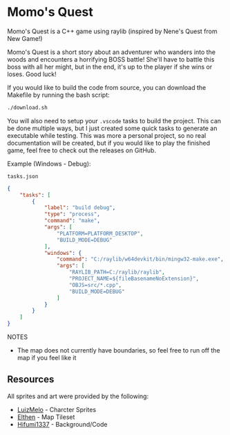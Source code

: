 # Momo's Quest
Momo's Quest is a C++ game using raylib (inspired by Nene's Quest from New Game!)

Momo's Quest is a short story about an adventurer who wanders into the woods and encounters a horrifying BOSS battle! She'll have to battle this boss with all her might, but in the end, it's up to the player if she wins or loses. Good luck!

If you would like to build the code from source, you can download the Makefile by running the bash script:
```bash
./download.sh
```

You will also need to setup your `.vscode` tasks to build the project. This can be done multiple ways, but I just created some quick tasks to generate an executable while testing. This was more a personal project, so no real documentation will be created, but if you would like to play the finished game, feel free to check out the releases on GitHub.

Example (Windows - Debug):

`tasks.json`
```json
{
    "tasks": [
        {
            "label": "build debug",
            "type": "process",
            "command": "make",
            "args": [
                "PLATFORM=PLATFORM_DESKTOP",
                "BUILD_MODE=DEBUG"
            ],
            "windows": {
                "command": "C:/raylib/w64devkit/bin/mingw32-make.exe",
                "args": [
                    "RAYLIB_PATH=C:/raylib/raylib",
                    "PROJECT_NAME=${fileBasenameNoExtension}",
                    "OBJS=src/*.cpp",
                    "BUILD_MODE=DEBUG"
                ]
            }
        }
    ]
}
```

NOTES
- The map does not currently have boundaries, so feel free to run off the map if you feel like it

## Resources
All sprites and art were provided by the following:
- [LuizMelo](https://luizmelo.itch.io/) - Charcter Sprites
- [Elthen](https://elthen.itch.io/) - Map Tileset
- [Hifumi1337](https://github.com/Hifumi1337) - Background/Code
